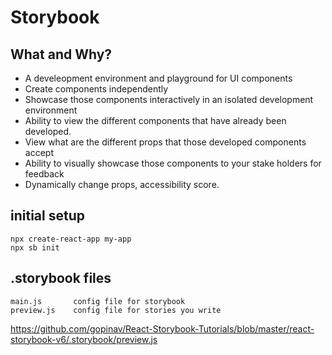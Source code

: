 # Storybook

## What and Why?

- A develeopment environment and playground for UI components
- Create components independently
- Showcase those components interactively in an isolated development environment
- Ability to view the different components that have already been developed.
- View what are the different props that those developed components accept
- Ability to visually showcase those components to your stake holders for feedback
- Dynamically change props, accessibility score.

## initial setup

```
npx create-react-app my-app
npx sb init
```

## .storybook files

```
main.js       config file for storybook
preview.js    config file for stories you write

```

https://github.com/gopinav/React-Storybook-Tutorials/blob/master/react-storybook-v6/.storybook/preview.js
